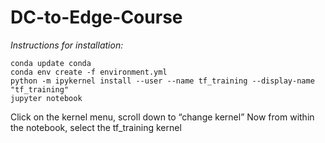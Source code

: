 # DC-to-Edge-Course

*Instructions for installation:*
```
conda update conda
conda env create -f environment.yml
python -m ipykernel install --user --name tf_training --display-name "tf_training"
jupyter notebook
```
Click on the kernel menu, scroll down to “change kernel”
Now from within the notebook, select the tf_training kernel
